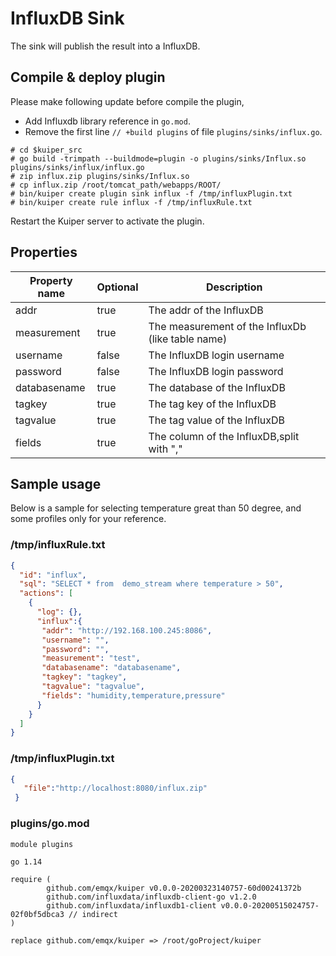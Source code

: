 # InfluxDB Sink

The sink will publish the result into a InfluxDB.

## Compile & deploy plugin

Please make following update before compile the plugin,

- Add Influxdb library reference in `go.mod`.
- Remove the first line `// +build plugins` of file `plugins/sinks/influx.go`.

```shell
# cd $kuiper_src
# go build -trimpath --buildmode=plugin -o plugins/sinks/Influx.so plugins/sinks/influx/influx.go
# zip influx.zip plugins/sinks/Influx.so
# cp influx.zip /root/tomcat_path/webapps/ROOT/
# bin/kuiper create plugin sink influx -f /tmp/influxPlugin.txt
# bin/kuiper create rule influx -f /tmp/influxRule.txt
```

Restart the Kuiper server to activate the plugin.

## Properties

| Property name | Optional | Description                                                  |
| ------------- | -------- | ------------------------------------------------------------ |
| addr          | true     | The addr of the InfluxDB |
| measurement   | true     | The measurement of the InfluxDb (like table name) |
| username      | false    | The InfluxDB login username |
| password      | false    | The InfluxDB login password |
| databasename  | true     | The database of the InfluxDB |
| tagkey        | true     | The tag key of the InfluxDB |
| tagvalue      | true     | The tag value of the InfluxDB |
| fields     | true       | The column of the InfluxDB,split with ","  |
## Sample usage

Below is a sample for selecting temperature great than 50 degree, and some profiles only for your reference.

### /tmp/influxRule.txt
```json
{
  "id": "influx",
  "sql": "SELECT * from  demo_stream where temperature > 50",
  "actions": [
    {
      "log": {},
      "influx":{
       "addr": "http://192.168.100.245:8086",
       "username": "",
       "password": "",
       "measurement": "test",
       "databasename": "databasename",
       "tagkey": "tagkey",
       "tagvalue": "tagvalue",
       "fields": "humidity,temperature,pressure"
      }
    }
  ]
}
```
### /tmp/influxPlugin.txt
```json
{
   "file":"http://localhost:8080/influx.zip"
 }
```
### plugins/go.mod
```
module plugins

go 1.14

require (
        github.com/emqx/kuiper v0.0.0-20200323140757-60d00241372b
        github.com/influxdata/influxdb-client-go v1.2.0
        github.com/influxdata/influxdb1-client v0.0.0-20200515024757-02f0bf5dbca3 // indirect
)

replace github.com/emqx/kuiper => /root/goProject/kuiper

```
